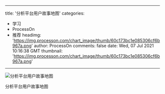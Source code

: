 
---
title: '分析平台用户故事地图'
categories: 
 - 学习
 - ProcessOn
 - 推荐
headimg: 'https://img.processon.com/chart_image/thumb/60c173bc1e085306cf6b967a.png'
author: ProcessOn
comments: false
date: Wed, 07 Jul 2021 10:16:38 GMT
thumbnail: 'https://img.processon.com/chart_image/thumb/60c173bc1e085306cf6b967a.png'
---

<div>   
<img class="thumb" alt="分析平台用户故事地图" src="https://img.processon.com/chart_image/thumb/60c173bc1e085306cf6b967a.png" referrerpolicy="no-referrer">
<p>分析平台用户故事地图</p>  
</div>
            
